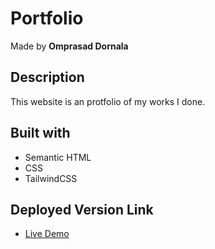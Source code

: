 # Portfolio

Made by **Omprasad Dornala**

## Description

This website is an protfolio of my works I done.

## Built with

- Semantic HTML
- CSS
- TailwindCSS

## Deployed Version Link

- [Live Demo](https://omprasad-dornala.netlify.app/)

